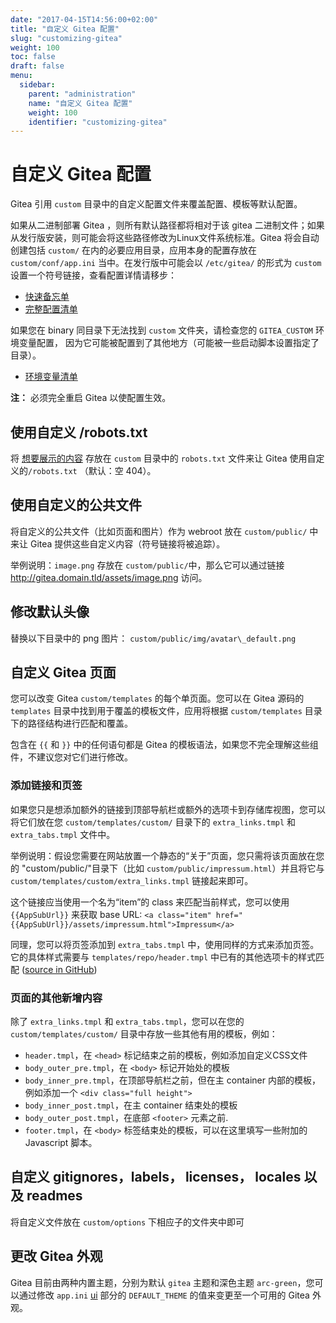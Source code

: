 ```yaml
---
date: "2017-04-15T14:56:00+02:00"
title: "自定义 Gitea 配置"
slug: "customizing-gitea"
weight: 100
toc: false
draft: false
menu:
  sidebar:
    parent: "administration"
    name: "自定义 Gitea 配置"
    weight: 100
    identifier: "customizing-gitea"
---
```


# 自定义 Gitea 配置

Gitea 引用 `custom` 目录中的自定义配置文件来覆盖配置、模板等默认配置。

如果从二进制部署 Gitea ，则所有默认路径都将相对于该 gitea 二进制文件；如果从发行版安装，则可能会将这些路径修改为Linux文件系统标准。Gitea
将会自动创建包括 `custom/` 在内的必要应用目录，应用本身的配置存放在
`custom/conf/app.ini` 当中。在发行版中可能会以 `/etc/gitea/` 的形式为 `custom` 设置一个符号链接，查看配置详情请移步：

- [快速备忘单](https://docs.gitea.io/en-us/config-cheat-sheet/)
- [完整配置清单](https://github.com/go-gitea/gitea/blob/main/custom/conf/app.example.ini)

如果您在 binary 同目录下无法找到 `custom` 文件夹，请检查您的 `GITEA_CUSTOM`
环境变量配置， 因为它可能被配置到了其他地方（可能被一些启动脚本设置指定了目录）。

- [环境变量清单](https://docs.gitea.io/en-us/specific-variables/)

**注：** 必须完全重启 Gitea 以使配置生效。

## 使用自定义 /robots.txt

将 [想要展示的内容](http://www.robotstxt.org/) 存放在 `custom` 目录中的
`robots.txt` 文件来让 Gitea 使用自定义的`/robots.txt` （默认：空 404）。

## 使用自定义的公共文件

将自定义的公共文件（比如页面和图片）作为 webroot 放在 `custom/public/` 中来让 Gitea 提供这些自定义内容（符号链接将被追踪）。

举例说明：`image.png` 存放在 `custom/public/`中，那么它可以通过链接 http://gitea.domain.tld/assets/image.png 访问。

## 修改默认头像

替换以下目录中的 png 图片： `custom/public/img/avatar\_default.png`

## 自定义 Gitea 页面

您可以改变 Gitea `custom/templates` 的每个单页面。您可以在 Gitea 源码的 `templates` 目录中找到用于覆盖的模板文件，应用将根据
`custom/templates` 目录下的路径结构进行匹配和覆盖。

包含在 `{{` 和 `}}` 中的任何语句都是 Gitea 的模板语法，如果您不完全理解这些组件，不建议您对它们进行修改。

### 添加链接和页签

如果您只是想添加额外的链接到顶部导航栏或额外的选项卡到存储库视图，您可以将它们放在您 `custom/templates/custom/` 目录下的 `extra_links.tmpl` 和 `extra_tabs.tmpl` 文件中。

举例说明：假设您需要在网站放置一个静态的“关于”页面，您只需将该页面放在您的
"custom/public/"目录下（比如 `custom/public/impressum.html`）并且将它与 `custom/templates/custom/extra_links.tmpl` 链接起来即可。

这个链接应当使用一个名为“item”的 class 来匹配当前样式，您可以使用 `{{AppSubUrl}}` 来获取 base URL:
`<a class="item" href="{{AppSubUrl}}/assets/impressum.html">Impressum</a>`

同理，您可以将页签添加到 `extra_tabs.tmpl` 中，使用同样的方式来添加页签。它的具体样式需要与
`templates/repo/header.tmpl` 中已有的其他选项卡的样式匹配
([source in GitHub](https://github.com/go-gitea/gitea/blob/main/templates/repo/header.tmpl))

### 页面的其他新增内容

除了 `extra_links.tmpl` 和 `extra_tabs.tmpl`，您可以在您的 `custom/templates/custom/` 目录中存放一些其他有用的模板，例如：

- `header.tmpl`，在 `<head>` 标记结束之前的模板，例如添加自定义CSS文件
- `body_outer_pre.tmpl`，在 `<body>` 标记开始处的模板
- `body_inner_pre.tmpl`，在顶部导航栏之前，但在主 container 内部的模板，例如添加一个 `<div class="full height">`
- `body_inner_post.tmpl`，在主 container 结束处的模板
- `body_outer_post.tmpl`，在底部 `<footer>` 元素之前.
- `footer.tmpl`，在 `<body>` 标签结束处的模板，可以在这里填写一些附加的 Javascript 脚本。

## 自定义 gitignores，labels， licenses， locales 以及 readmes

将自定义文件放在 `custom/options` 下相应子的文件夹中即可

## 更改 Gitea 外观

Gitea 目前由两种内置主题，分别为默认 `gitea` 主题和深色主题 `arc-green`，您可以通过修改
`app.ini` [ui](https://docs.gitea.io/en-us/config-cheat-sheet/#ui-ui) 部分的 `DEFAULT_THEME` 的值来变更至一个可用的 Gitea 外观。
